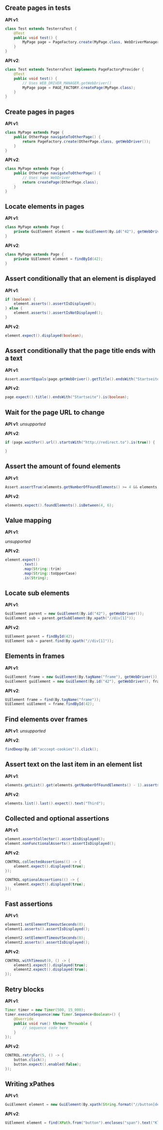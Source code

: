 ## Create pages in tests

**API v1**:
```java
class Test extends TesterraTest {
    @Test
    public void test() {
        MyPage page = PageFactory.create(MyPage.class, WebDriverManager.getWebDriver());
    }
}
```

**API v2**:
```java
class Test extends TesterraTest implements PageFactoryProvider {
    @Test
    public void test() {
        // Uses WEB_DRIVER_MANAGER.getWebDriver()
        MyPage page = PAGE_FACTORY.createPage(MyPage.class);
    }
}
```

## Create pages in pages

**API v1**:
```java
class MyPage extends Page {
    public OtherPage navigateToOtherPage() {
        return PageFactory.create(OtherPage.class, getWebDriver());
    }
}
```

**API v2**:
```java
class MyPage extends Page {
    public OtherPage navigateToOtherPage() {
        // Uses same WebDriver
        return createPage(OtherPage.class);
    }
}
```


## Locate elements in pages

**API v1**:
```java
class MyPage extends Page {
    private GuiElement element = new GuiElement(By.id("42"), getWebDriver());
}
```

**API v2**:
```java
class MyPage extends Page {
    private UiElement element = findById(42);
}
```

## Assert conditionally that an element is displayed

**API v1**:
```java
if (boolean) {
    element.asserts().assertIsDisplayed();
} else {
    element.asserts().assertIsNotDisplayed();
}
```

**API v2**:
```java
element.expect().displayed(boolean);
```

## Assert conditionally that the page title ends with a text

**API v1**:
```java
Assert.assertEquals(page.getWebDriver().getTitle().endsWith("Startseite"), boolean);
```

**API v2**:
```java
page.expect().title().endsWith("Startseite").is(boolean);
```

## Wait for the page URL to change

**API v1**:
*unsupported*

**API v2**:
```java
if (page.waitFor().url().startsWith("http://redirect.to").is(true)) {

}
```

## Assert the amount of found elements

**API v1**:
```java
Assert.assertTrue(elements.getNumberOfFoundElements() >= 4 && elements.getNumberOfFoundElements() <= 6);
```

**API v2**:
```java
elements.expect().foundElements().isBetween(4, 6);
```

## Value mapping

**API v1**:

*unsupported*

**API v2**:

```java
element.expect()
        .text()
        .map(String::trim)
        .map(String::toUpperCase)
        .is(String);
```

## Locate sub elements

**API v1**:
```java
GuiElement parent = new GuiElement(By.id("42"), getWebDriver());
GuiElement sub = parent.getSubElement(By.xpath("//div[1]"));
```

**API v2**:
```java
UiElement parent = findById(42);
UiElement sub = parent.find(By.xpath("//div[1]"));
```

## Elements in frames

**API v1**:
```java
GuiElement frame = new GuiElement(By.tagName("frame"), getWebDriver());
GuiElement guiElement = new GuiElement(By.id("42"), getWebDriver(), frame);
```

**API v2**:
```java
UiElement frame = find(By.tagName("frame"));
UiElement uiElement = frame.findById(42);
```

## Find elements over frames

**API v1**:
*unsupported*

**API v2**:
```java
findDeep(By.id("acccept-cookies")).click();
```

## Assert text on the last item in an element list

**API v1**:
```java
elements.getList().get(elements.getNumberOfFoundElements() - 1).asserts().assertText("Third");
```

**API v2**:
```java
elements.list().last().expect().text("Third");
```

## Collected and optional assertions

**API v1**:
```java
element.assertCollector().assertIsDisplayed();
element.nonFunctionalAsserts().assertIsDisplayed();
```

**API v2**:
```java
CONTROL.collectedAssertions(() -> {
    element.expect().displayed(true);
});

CONTROL.optionalAssertions(() -> {
    element.expect().displayed(true);
});
```

## Fast assertions

**API v1**:
```java
element1.setElementTimeoutSeconds(0);
element1.asserts().assertIsDisplayed();

element2.setElementTimeoutSeconds(0);
element2.asserts().assertIsDisplayed();
```

**API v2**:
```java
CONTROL.withTimeout(0, () -> {
    element1.expect().displayed(true);
    element2.expect().displayed(true);
});
```

## Retry blocks

**API v1**:
```java
Timer timer = new Timer(500, 15_000);
timer.executeSequence(new Timer.Sequence<Boolean>() {
    @Override
    public void run() throws Throwable {
        // sequence code here
    }
});
```

**API v2**:
```java
CONTROL.retryFor(5, () -> {
    button.click();
    button.expect().enabled(false);
});
```

## Writing xPathes

**API v1**:
```java
GuiElement element = new GuiElement(By.xpath(String.format("//button[descendant::span[.//text()='%s']]"), "Klick mich"), getWebDriver());
```

**API v2**:
```java
UiElement element = find(XPath.from("button").encloses("span").text("Klick mich"))
```
